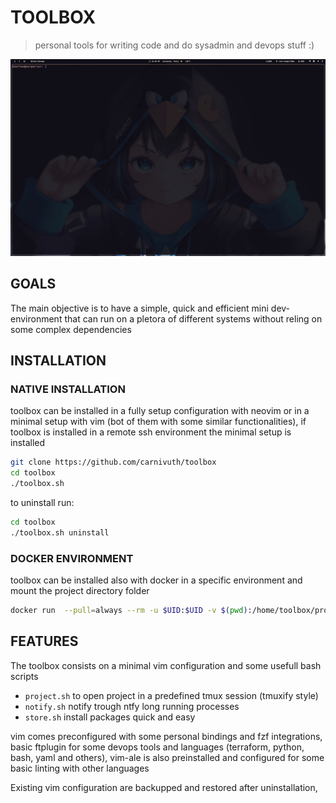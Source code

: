 # TOOLBOX

> personal tools for writing code and do sysadmin and devops stuff :)

![](./demo.gif)

## GOALS

The main objective is to have a simple, quick and efficient mini dev-environment that can run on a pletora of different systems without reling on some complex dependencies

## INSTALLATION

### NATIVE INSTALLATION

toolbox can be installed in a fully setup configuration with neovim or in a minimal setup with vim (bot of them with some similar functionalities),
if toolbox is installed in a remote ssh environment the minimal setup is installed

```bash
git clone https://github.com/carnivuth/toolbox
cd toolbox
./toolbox.sh
```

to uninstall run:

```bash
cd toolbox
./toolbox.sh uninstall
```

### DOCKER ENVIRONMENT

toolbox can be installed also with docker in a specific environment and mount the project directory folder

```bash
docker run  --pull=always --rm -u $UID:$UID -v $(pwd):/home/toolbox/project --name toolbox -it carnivuth/toolbox bash
```


## FEATURES

The toolbox consists on a minimal vim configuration and some usefull bash scripts

- `project.sh` to open project in a predefined tmux session (tmuxify style)
- `notify.sh` notify trough ntfy long running processes
- `store.sh` install packages quick and easy

vim comes preconfigured with some personal bindings and fzf integrations, basic ftplugin for some devops tools and languages (terraform, python, bash, yaml and others), vim-ale is also preinstalled and configured for some basic linting with other languages

Existing vim configuration are backupped and restored after uninstallation,
